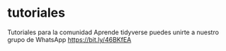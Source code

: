 # tutoriales
Tutoriales para la comunidad Aprende tidyverse puedes unirte a nuestro grupo de WhatsApp https://bit.ly/46BKfEA
